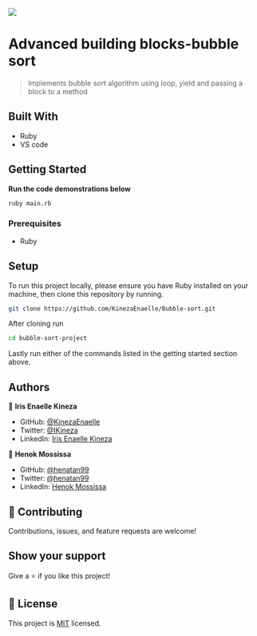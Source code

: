![](https://img.shields.io/badge/Microverse-blueviolet)

# Advanced building blocks-bubble sort

> Implements bubble sort algorithm using loop, yield and passing a block to a method

## Built With

- Ruby
- VS code

## Getting Started

**Run the code demonstrations below**

```bash
ruby main.rb
```

### Prerequisites

- Ruby

## Setup

To run this project locally, please ensure you have Ruby installed on your machine, then clone this repository by running.

```bash
git clone https://github.com/KinezaEnaelle/Bubble-sort.git
```

After cloning run

```bash
cd bubble-sort-project
```

Lastly run either of the commands listed in the getting started section above.

## Authors

👤 **Iris Enaelle Kineza**

- GitHub: [@KinezaEnaelle](https://github.com/KinezaEnaelle)
- Twitter: [@IKineza](https://twitter.com/IKineza)
- LinkedIn: [Iris Enaelle Kineza](https://www.linkedin.com/in/iris-enaelle-kineza-25a676187/)

👤 **Henok Mossissa**

- GitHub: [@henatan99](https://github.com/henatan99)
- Twitter: [@henatan99](https://twitter.com/henatan99)
- LinkedIn: [Henok Mossissa](https://www.linkedin.com/in/henok-mekonnen-2a251613/)


## 🤝 Contributing

Contributions, issues, and feature requests are welcome!

## Show your support

Give a ⭐️ if you like this project!

## 📝 License

This project is [MIT](lic.url) licensed.
